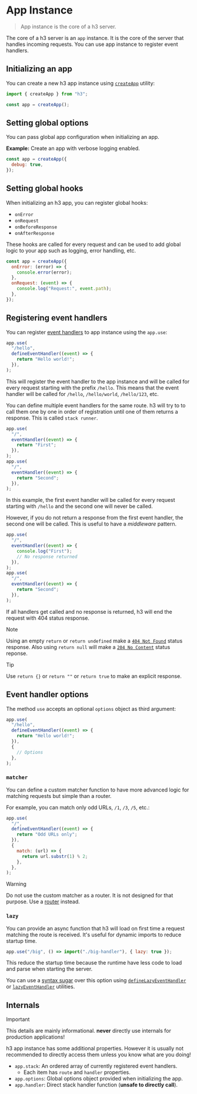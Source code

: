 # App Instance

> App instance is the core of a h3 server.

The core of a h3 server is an `app` instance. It is the core of the server that handles incoming requests. You can use app instance to register event handlers.

## Initializing an app

You can create a new h3 app instance using [`createApp`](/utilities/create-app) utility:

```js [app.mjs]
import { createApp } from "h3";

const app = createApp();
```

## Setting global options

You can pass global app configuration when initializing an app.

**Example:** Create an app with verbose logging enabled.

```js
const app = createApp({
  debug: true,
});
```

## Setting global hooks

When initializing an h3 app, you can register global hooks:

- `onError`
- `onRequest`
- `onBeforeResponse`
- `onAfterResponse`

These hooks are called for every request and can be used to add global logic to your app such as logging, error handling, etc.

```js
const app = createApp({
  onError: (error) => {
    console.error(error);
  },
  onRequest: (event) => {
    console.log("Request:", event.path);
  },
});
```

## Registering event handlers

You can register [event handlers](/guide/event-handler) to app instance using the `app.use`:

```js
app.use(
  "/hello",
  defineEventHandler((event) => {
    return "Hello world!";
  }),
);
```

This will register the event handler to the app instance and will be called for every request starting with the prefix `/hello`. This means that the event handler will be called for `/hello`, `/hello/world`, `/hello/123`, etc.

You can define multiple event handlers for the same route. h3 will try to to call them one by one in order of registration until one of them returns a response. This is called `stack runner`.

```js
app.use(
  "/",
  eventHandler((event) => {
    return "First";
  }),
);
app.use(
  "/",
  eventHandler((event) => {
    return "Second";
  }),
);
```

In this example, the first event handler will be called for every request starting with `/hello` and the second one will never be called.

However, if you do not return a response from the first event handler, the second one will be called. This is useful to have a _middleware_ pattern.

```js
app.use(
  "/",
  eventHandler((event) => {
    console.log("First");
    // No response returned
  }),
);
app.use(
  "/",
  eventHandler((event) => {
    return "Second";
  }),
);
```

If all handlers get called and no response is returned, h3 will end the request with 404 status response.

> [!NOTE]
> Using an empty `return` or `return undefined` make a [`404 Not Found`](https://developer.mozilla.org/en-US/docs/Web/HTTP/Status/404) status response.
> Also using `return null` will make a [`204 No Content`](https://developer.mozilla.org/en-US/docs/Web/HTTP/Status/204) status reponse.

> [!TIP]
> Use `return {}` or `return ""` or `return true` to make an explicit response.

## Event handler options

The method `use` accepts an optional `options` object as third argument:

```js
app.use(
  "/hello",
  defineEventHandler((event) => {
    return "Hello world!";
  }),
  {
    // Options
  },
);
```

### `matcher`

You can define a custom matcher function to have more advanced logic for matching requests but simple than a router.

For example, you can match only odd URLs, `/1`, `/3`, `/5`, etc.:

```js
app.use(
  "/",
  defineEventHandler((event) => {
    return "Odd URLs only";
  }),
  {
    match: (url) => {
      return url.substr(1) % 2;
    },
  },
);
```

> [!WARNING]
> Do not use the custom matcher as a router. It is not designed for that purpose. Use a [router](/guide/router) instead.

### `lazy`

You can provide an async function that h3 will load on first time a request matching the route is received. It's useful for dynamic imports to reduce startup time.

```js
app.use("/big", () => import("./big-handler"), { lazy: true });
```

This reduce the startup time because the runtime have less code to load and parse when starting the server.

You can use a [syntax sugar](#lazy-event-handlers) over this option using [`defineLazyEventHandler`](/concepts/utilities) or [`lazyEventHandler`](/concepts/utilities) utilities.

## Internals

> [!IMPORTANT]
> This details are mainly informational. **never** directly use internals for production applications!

h3 app instance has some additional properties. However it is usually not recommended to directly access them unless you know what are you doing!

- `app.stack`: An ordered array of currently registered event handlers.
  - Each item has `route` and `handler` properties.
- `app.options`: Global options object provided when initializing the app.
- `app.handler`: Direct stack handler function (**unsafe to directly call**).

